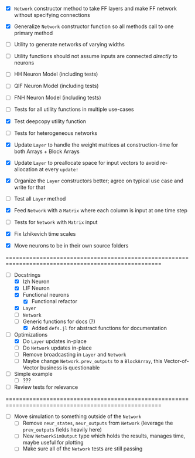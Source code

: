 - [X] `Network` constructor method to take FF layers and make FF network without specifying connections
- [X] Generalize `Network` constructor function so all methods call to one primary method
- [ ] Utility to generate networks of varying widths
- [ ] Utility functions should not assume inputs are connected *directly* to neurons

- [ ] HH Neuron Model (including tests)
- [ ] QIF Neuron Model (including tests)
- [ ] FNH Neuron Model (including tests)

- [ ] Tests for all utility functions in multiple use-cases
- [X] Test deepcopy utility function
- [ ] Tests for heterogeneous networks

- [X] Update `Layer` to handle the weight matrices at construction-time for both Arrays + Block Arrays
- [X] Update `Layer` to preallocate space for input vectors to avoid re-allocation at every `update!`
- [X] Organize the `Layer` constructors better; agree on typical use case and write for that
- [ ] Test all `Layer` method

- [X] Feed `Network` with a `Matrix` where each column is input at one time step
- [ ] Tests for `Network` with `Matrix` input
- [X] Fix Izhikevich time scales

- [X] Move neurons to be in their own source folders

====================================================================================================

- [ ] Docstrings
	- [X] Izh Neuron
	- [X] LIF Neuron
	- [X] Functional neurons
		- [X] Functional refactor
	- [X] `Layer`
	- [ ] `Network`
	- [ ] Generic functions for docs (?)
		- [X] Added `defs.jl` for abstract functions for documentation
- [ ] Optimizations
	- [X] Do `Layer` updates in-place
	- [ ] Do `Network` updates in-place
	- [ ] Remove broadcasting in `Layer` and `Network`
	- [ ] Maybe change `Network.prev_outputs` to a `BlockArray`, this Vector-of-Vector business is questionable
- [ ] Simple example
	- [ ] ???
- [ ] Review tests for relevance

====================================================================================================

- [ ] Move simulation to something outside of the `Network`
	- [ ] Remove `neur_states`, `neur_outputs` from `Network` (leverage the `prev_outputs` fields heavily here)
	- [ ] New `NetworkSimOutput` type which holds the results, manages time, maybe useful for plotting
	- [ ] Make sure all of the `Network` tests are still passing